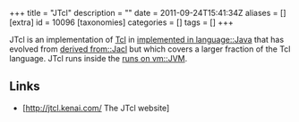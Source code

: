 +++
title = "JTcl"
description = ""
date = 2011-09-24T15:41:34Z
aliases = []
[extra]
id = 10096
[taxonomies]
categories = []
tags = []
+++


JTcl is an implementation of [Tcl](https://rosettacode.org/wiki/Tcl) in [implemented in language::Java](https://rosettacode.org/wiki/implemented_in_language::Java) that has evolved from [derived from::Jacl](https://rosettacode.org/wiki/derived_from::Jacl) but which covers a larger fraction of the Tcl language. JTcl runs inside the [runs on vm::JVM](https://rosettacode.org/wiki/runs_on_vm::JVM).
## Links
* [http://jtcl.kenai.com/ The JTcl website]
